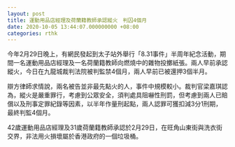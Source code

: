 ```yaml
---
layout: post
title: 運動用品店經理及荷蘭籍教師承認縱火　判囚4個月
date: 2020-10-05 13:44:07.000000000 +08:00
categories: rthk
---
```


今年2月29日晚上，有網民發起到太子站外舉行「8.31事件」半周年紀念活動，期間一名運動用品店經理及一名荷蘭籍教師向燃燒中的雜物投擲紙張。兩人早前承認縱火，今日在九龍城裁判法院被判監禁4個月，兩人早前已被還押3個半月。

辯方律師求情說，兩名被告並非最先點火的人，事件中規模較小。裁判官梁嘉琪認為，縱火是嚴重罪行，考慮到公眾安全，須判處具阻嚇性刑罰，但考慮到兩人已賠償以及刑事定罪紀錄等因素，以半年作量刑起點，兩人認罪可獲扣減3分1刑期，最終判監4個月。

42歲運動用品店經理及31歲荷蘭籍教師承認於2月29日，在旺角山東街與洗衣街交界，非法用火損壞屬於香港政府的一個垃圾桶。
